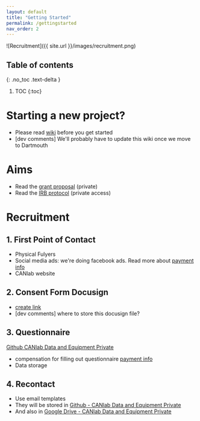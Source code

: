 ```yaml
---
layout: default
title: "Getting Started"
permalink: /gettingstarted
nav_order: 2
---
```


![Recruitment]({{ site.url }}/images/recruitment.png)


## Table of contents
{: .no_toc .text-delta }

1. TOC
{:toc}

# Starting a new project?
* Please read [wiki](https://canlabweb.colorado.edu/wiki/doku.php/master_table_of_contents/internal/projects/project_template/project_template) before you get started 
* [dev comments] We'll probably have to update this wiki once we move to Dartmouth

# Aims
* Read the [grant proposal](https://drive.google.com/open?id=1BnZ-v0hHyp6xuFJt8PYUWy7l3YJaIxG7) (private) 
* Read the [IRB protocol]() (private access)

# Recruitment

## 1. First Point of Contact
* Physical Fulyers
* Social media ads: we're doing facebook ads. Read more about [payment info]()
* CANlab website

## 2. Consent Form Docusign
* [create link]()
* [dev comments] where to store this docusign file? 

## 3. Questionnaire
[Github CANlab Data and Equipment Private](https://github.com/canlab/CANlab_data_and_equipment_private)
* compensation for filling out questionnaire [payment info]()
* Data storage

## 4. Recontact
* Use email templates
* They will be stored in [Github - CANlab Data and Equipment Private](https://github.com/canlab/CANlab_data_and_equipment_private)
* And also in [Google Drive - CANlab Data and Equipment Private](https://github.com/canlab/CANlab_data_and_equipment_private)
